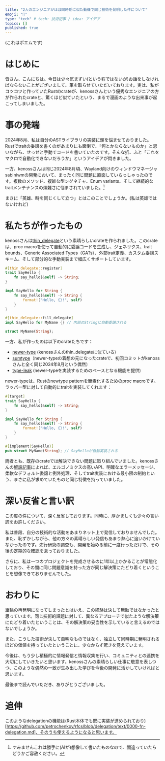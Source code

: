 ```yaml
---
title: "2人のエンジニアがほぼ同時期に似た動機で同じ技術を発明した件について"
emoji: "🌊"
type: "tech" # tech: 技術記事 / idea: アイデア
topics: []
published: true
---
```


(これはポエムです)

# はじめに

皆さん、こんにちは。今日は少々気まずい(という程ではないが)お話をしなければならないことがございまして、筆を取らせていただいております。実は、私がコツコツと作っていたRustのcrateが、kenossさんという優秀なエンジニアの方が作られたcrateと、驚くほど似ていたという、まるで漫画のような出来事が起こってしまいました。

# 事の発端

2024年8月、私は自分のASTライブラリの実装に頭を悩ませておりました。Rustでtraitの委譲を書くのがあまりにも面倒で、「何とかならないものか」と思いながら、せっせと手動でコードを書いていたのです。そんな折、ふと「これをマクロで自動化できないだろうか」というアイデアが閃きました。

一方、kenossさんは同じ2024年8月頃、Wayland向けのウィンドウマネージャsabiniwmの開発において、まったく同じ問題に直面していらっしゃったのです。複数のメソッド、複雑な型シグネチャ、Enum variants、そして継続的なtraitメンテナンスの煩雑さに悩まされていました。[^1]

まさに「英雄、時を同じくして立つ」とはこのことでしょうか。(私は英雄ではないけれど)

[^1]: すみませんこれは勝手に(AIが)想像して書いたものなので、間違っていたらどうかご容赦ください。

# 私たちが作ったもの

kenossさんは[thin_delegate](https://github.com/kenossss/thin_delegate)という素晴らしいcrateを作られました。このcrateは、proc macroを使って自動的に委譲コードを生成し、ジェネリクス、trait bounds、Generic Associated Types（GATs）、外部trait定義、カスタム委譲スキーム、そして部分的な手動実装まで幅広くサポートしています。

```rust
#[thin_delegate::register]
trait SayHello {
    fn say_hello(&self) -> String;
}

impl SayHello for String {
    fn say_hello(&self) -> String {
        format!("Hello, {}!", self)
    }
}

#[thin_delegate::fill_delegate]
impl SayHello for MyName {} // 内部のStringに自動委譲される

struct MyName(String);
```

一方、私が作ったのは以下のcrateたちです：

- [newer-type](https://github.com/yasuo-ozu/newer-type) (kenossさんのthin_delegateに似ている)
- [sumtype](https://github.com/yasuo-ozu/sumtype)（newer-typeの着想の元になったcrateで、初回コミットがkenossさんと全く同じ2024年8月という偶然）
- [type-leak](https://github.com/yasuo-ozu/type-leak) (newer-typeを実装するためのベースとなる機能を提供)

newer-typeは、Rustのnewtype patternを簡素化するためのproc macroです。ラッパー型に対して自動的にtraitを実装してくれます：

```rust
#[target]
trait SayHello {
    fn say_hello(&self) -> String;
}

impl SayHello for String {
    fn say_hello(&self) -> String {
        format!("Hello, {}!", self)
    }
}

#[implement(SayHello)]
pub struct MyName(String); // SayHelloが自動実装される
```

両者とも、既存のcrateでは解決できない問題に取り組んでいました。kenossさんの[解説記事](https://kenossss.github.io/blog/2025-01-02-thin_delegate-1/)によれば、エルゴノミクスの高いAPI、明確なエラーメッセージ、柔軟なデフォルト委譲と例外処理、そしてtrait実装における最小限の制約という、まさに私が求めていたものと同じ特徴を持っていました。

# 深い反省と言い訳

この度の件について、深く反省しております。同時に、厚かましくも少々の言い訳をお許しください。

私は普段、自分の技術的な活動をあまりネット上で発信しておりませんでした。また、恥ずかしながら、他の方々の素晴らしい発信もあまり熱心に追いかけていなかったのです。先行研究の調査も、開発を始める前に一度行っただけで、その後の定期的な確認を怠っておりました。

さらに、私は一つのプロジェクトを完成させるのに1年以上かかることが常態化しており、その間に同じ問題意識を持った方が同じ解決策にたどり着くということを想像できておりませんでした。

# おわりに

車輪の再発明になってしまったとはいえ、この経験は決して無駄ではなかったと思っています。同じ技術的課題に対して、異なるアプローチで似たような解決策にたどり着いたということは、その解決策の妥当性を示していると言えるのではないでしょうか。

また、こうした技術が決して自明なものではなく、独立して同時期に発明されるほどの価値を持っていたということに、少なからず驚きを覚えています。

今後は、もう少し積極的に情報発信と情報収集を行い、コミュニティとの連携を大切にしていきたいと思います。kenossさんの素晴らしい仕事に敬意を表しつつ、このような偶然の一致が生み出した学びを今後の開発に活かしていければと思います。

最後まで読んでいただき、ありがとうございました。


# 追伸

このようなdelegationの機能は(Rust本体でも既に実装が進められており)[https://github.com/petrochenkov/rfcs/blob/delegation/text/0000-fn-delegation.md]、そのうち使えるようになると思います。

